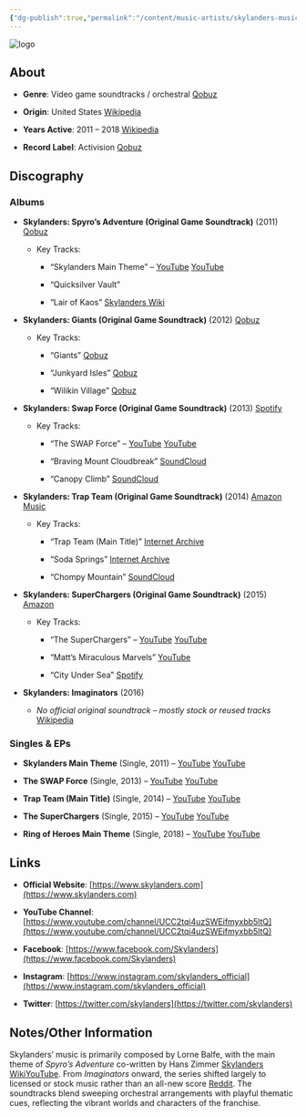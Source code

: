 ```yaml
---
{"dg-publish":true,"permalink":"/content/music-artists/skylanders-music/","tags":["#MusicArtist"],"noteIcon":"","created":"2025-04-28T16:45:25.532+02:00","updated":"2025-04-28T17:00:52.384+02:00"}
---
```



<img src="/img/MALOGO/Skylanders.png" alt="logo" class="round-img round-img-100">

## About

- **Genre**: Video game soundtracks / orchestral [Qobuz](https://www.qobuz.com/us-en/album/skylanders-spyros-adventure-original-game-soundtrack-hans-zimmer-lorne-balfe/zkvlmm9qbgipb?utm_source=chatgpt.com)
    
- **Origin**: United States [Wikipedia](https://en.wikipedia.org/wiki/Skylanders?utm_source=chatgpt.com)
    
- **Years Active**: 2011 – 2018 [Wikipedia](https://en.wikipedia.org/wiki/Skylanders?utm_source=chatgpt.com)
    
- **Record Label**: Activision [Qobuz](https://www.qobuz.com/us-en/album/skylanders-spyros-adventure-original-game-soundtrack-hans-zimmer-lorne-balfe/zkvlmm9qbgipb?utm_source=chatgpt.com)
    

## Discography

### Albums

- **Skylanders: Spyro’s Adventure (Original Game Soundtrack)** (2011) [Qobuz](https://www.qobuz.com/us-en/album/skylanders-spyros-adventure-original-game-soundtrack-hans-zimmer-lorne-balfe/zkvlmm9qbgipb?utm_source=chatgpt.com)
    
    - Key Tracks:
        
        - “Skylanders Main Theme” – [YouTube](https://www.youtube.com/watch?v=L3iu9LEipmo) [YouTube](https://m.youtube.com/watch?v=L3iu9LEipmo&utm_source=chatgpt.com)
            
        - “Quicksilver Vault”
            
        - “Lair of Kaos” [Skylanders Wiki](https://skylanders.fandom.com/wiki/Cloudbreak_Islands?utm_source=chatgpt.com)
            
- **Skylanders: Giants (Original Game Soundtrack)** (2012) [Qobuz](https://www.qobuz.com/us-en/album/skylanders-giants-original-game-soundtrack-lorne-balfe/y10dsdy7qwv7b?utm_source=chatgpt.com)
    
    - Key Tracks:
        
        - “Giants” [Qobuz](https://www.qobuz.com/us-en/album/skylanders-giants-original-game-soundtrack-lorne-balfe/y10dsdy7qwv7b?utm_source=chatgpt.com)
            
        - “Junkyard Isles” [Qobuz](https://www.qobuz.com/us-en/album/skylanders-giants-original-game-soundtrack-lorne-balfe/y10dsdy7qwv7b?utm_source=chatgpt.com)
            
        - “Wilikin Village” [Qobuz](https://www.qobuz.com/us-en/album/skylanders-giants-original-game-soundtrack-lorne-balfe/y10dsdy7qwv7b?utm_source=chatgpt.com)
            
- **Skylanders: Swap Force (Original Game Soundtrack)** (2013) [Spotify](https://open.spotify.com/album/4wC4J7nhVsFr1WgUKVTYV2?utm_source=chatgpt.com)
    
    - Key Tracks:
        
        - “The SWAP Force” – [YouTube](https://www.youtube.com/watch?v=Mal7edxxuN0) [YouTube](https://www.youtube.com/watch?v=Mal7edxxuN0&utm_source=chatgpt.com)
            
        - “Braving Mount Cloudbreak” [SoundCloud](https://soundcloud.com/lorne-balfe-official/sets/skylanders-swap-force-original?utm_source=chatgpt.com)
            
        - “Canopy Climb” [SoundCloud](https://soundcloud.com/lorne-balfe-official/sets/skylanders-swap-force-original?utm_source=chatgpt.com)
            
- **Skylanders: Trap Team (Original Game Soundtrack)** (2014) [Amazon Music](https://music.amazon.com/albums/B08PC4PD2V?utm_source=chatgpt.com)
    
    - Key Tracks:
        
        - “Trap Team (Main Title)” [Internet Archive](https://archive.org/details/sttost?utm_source=chatgpt.com)
            
        - “Soda Springs” [Internet Archive](https://archive.org/details/sttost?utm_source=chatgpt.com)
            
        - “Chompy Mountain” [SoundCloud](https://soundcloud.com/lorne-balfe-official/sets/skylanders-trap-team-original?utm_source=chatgpt.com)
            
- **Skylanders: SuperChargers (Original Game Soundtrack)** (2015) [Amazon](https://www.amazon.com/Skylanders-SuperChargers-Original-Game-Soundtrack/dp/B08PC72J2P?utm_source=chatgpt.com)
    
    - Key Tracks:
        
        - “The SuperChargers” – [YouTube](https://www.youtube.com/watch?v=QiTN8f4M6Qs) [YouTube](https://www.youtube.com/watch?v=QiTN8f4M6Qs&utm_source=chatgpt.com)
            
        - “Matt’s Miraculous Marvels” [YouTube](https://www.youtube.com/playlist?list=OLAK5uy_mubTH5WARuxjEzhWOr1IGk6B-FKGG_wmU&utm_source=chatgpt.com)
            
        - “City Under Sea” [Spotify](https://open.spotify.com/track/3Za9vDM4poaeKUVPzPAask?utm_source=chatgpt.com)
            
- **Skylanders: Imaginators** (2016)
    
    - _No official original soundtrack – mostly stock or reused tracks_ [Wikipedia](https://en.wikipedia.org/wiki/Skylanders%3A_Imaginators?utm_source=chatgpt.com)
        

### Singles & EPs

- **Skylanders Main Theme** (Single, 2011) – [YouTube](https://www.youtube.com/watch?v=L3iu9LEipmo) [YouTube](https://m.youtube.com/watch?v=L3iu9LEipmo&utm_source=chatgpt.com)
    
- **The SWAP Force** (Single, 2013) – [YouTube](https://www.youtube.com/watch?v=Mal7edxxuN0) [YouTube](https://www.youtube.com/watch?v=Mal7edxxuN0&utm_source=chatgpt.com)
    
- **Trap Team (Main Title)** (Single, 2014) – [YouTube](https://www.youtube.com/watch?v=kUGglJh3W-I) [YouTube](https://www.youtube.com/watch?v=kUGglJh3W-I&utm_source=chatgpt.com)
    
- **The SuperChargers** (Single, 2015) – [YouTube](https://www.youtube.com/watch?v=QiTN8f4M6Qs) [YouTube](https://www.youtube.com/watch?v=QiTN8f4M6Qs&utm_source=chatgpt.com)
    
- **Ring of Heroes Main Theme** (Single, 2018) – [YouTube](https://www.youtube.com/watch?v=DfgCwN_Py1k) [YouTube](https://m.youtube.com/watch?v=DfgCwN_Py1k&utm_source=chatgpt.com)
    

## Links

- **Official Website**: [https://www.skylanders.com](https://www.skylanders.com)
    
- **YouTube Channel**: [https://www.youtube.com/channel/UCC2tqi4uzSWEifmyxbb5ltQ](https://www.youtube.com/channel/UCC2tqi4uzSWEifmyxbb5ltQ)
    
- **Facebook**: [https://www.facebook.com/Skylanders](https://www.facebook.com/Skylanders)
    
- **Instagram**: [https://www.instagram.com/skylanders_official](https://www.instagram.com/skylanders_official)
    
- **Twitter**: [https://twitter.com/skylanders](https://twitter.com/skylanders)
    

## Notes/Other Information

Skylanders’ music is primarily composed by Lorne Balfe, with the main theme of _Spyro’s Adventure_ co-written by Hans Zimmer [Skylanders Wiki](https://skylanders.fandom.com/wiki/Skylanders%3A_Spyro%27s_Adventure_%28The_Official_Orchestral_Score%29?utm_source=chatgpt.com)[YouTube](https://www.youtube.com/watch?v=0WucwmxH9wE&utm_source=chatgpt.com). From _Imaginators_ onward, the series shifted largely to licensed or stock music rather than an all-new score [Reddit](https://www.reddit.com/r/skylanders/comments/5g9oes/skylanders_imaginators_sountrack/?utm_source=chatgpt.com). The soundtracks blend sweeping orchestral arrangements with playful thematic cues, reflecting the vibrant worlds and characters of the franchise.